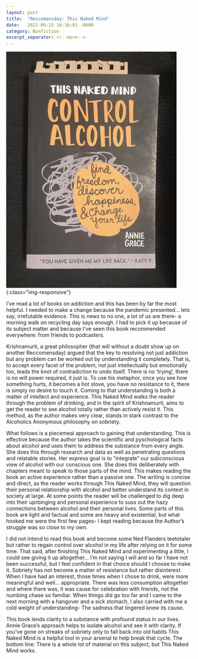 ```yaml
---
layout: post
title:  "Reccomensday: This Naked Mind"
date:   2021-09-15 16:16:01 -0600
category: Nonfiction
excerpt_separator: <!--more-->
---
```

![PDX](/images/AnnieGrace.jpg){:class="img-responsive"}

I’ve read a lot of books on addiction and this has been by far the most helpful.<!--more--> I needed to make a change because the pandemic presented… lets say, irrefutable evidence. This is news to no one, a lot of us are there- a morning walk on recycling day says enough.  I had to pick it up because of its subject matter and because I’ve seen this book recommended everywhere: from friends to podcasters.

Krishnamurti, a great philosopher (that will without a doubt show up on another Reccomensday) argued that the key to resolving not just addiction but any problem can be worked out by understanding it completely. That is, to accept every facet of the problem, not just intellectually but emotionally too, leads the knot of contradiction to undo itself. There is no ‘trying’, there is no will power required, it just is. To use his metaphor, once you see how something hurts, it becomes a hot stove, you have no resistance to it, there is simply no desire to touch it.  Coming to that understanding is both a matter of intellect and experience. This Naked Mind walks the reader through the problem of drinking, and in the spirit of Krishnamurti, aims to get the reader to see alcohol totally rather than actively resist it. This method, as the author makes very clear, stands in stark contrast to the Alcoholics Anonymous philosophy on sobriety.

What follows is a piecemeal approach to gaining that understanding. This is effective because the author takes the scientific and pyschological facts about alcohol and uses them to address the substance from every angle. She does this through research and data as well as penetrating questions and relatable stories. Her express goal is to “integrate” our subconscious view of alcohol with our conscious one. She does this deliberately with chapters meant to speak to those parts of the mind. This makes reading the book an active experience rather than a passive one. The writing is concise and direct, as the reader works through This Naked Mind, they will question their personal relationship with alcohol and better understand its context in society at large. At some points the reader will be challenged to dig deep into their uprbinging and personal experience to suss out the hazy connections between alcohol and their personal lives. Some parts of this book are light and factual and some are heavy and existential, but what hooked me were the first few pages- I kept reading because the Author’s struggle was so close to my own.

I did not intend to read this book and become some Ned Flanders teetotaler but rather to regain control over alcohol in my life after relying on it for some time. That said, after finishing This Naked Mind and experimenting a little, I could see giving it up altogether… I’m not saying I will and so far I have not been successful, but I feel confident in that choice should I choose to make it. Sobriety has not become a matter of resistance but rather disinterest.  When I have had an interest, those times when I chose to drink, were more meaningful and well… appropriate.  There was less consumption altogether and where there was, it was cause for celebration with friends, not the numbing chase so familiar. When things did go too far and I came to the next morning with a hangover and a sick stomach, I also carried with me a cold weight of understanding- The sadness that lingered knew its cause.

This book lends clarity to a substance with profound status in our lives. Annie Grace’s approach helps to isolate alcohol and see it with clarity. If you’ve gone on streaks of sobriety only to fall back into old habits This Naked Mind is a helpful tool in your arsenal to help break that cycle. The bottom line: There is a whole lot of material on this subject, but This Naked Mind works.
